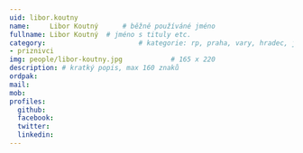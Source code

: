 ```yaml
---
uid: libor.koutny
name:     Libor Koutný  	# běžně používáné jméno
fullname: Libor Koutný 	# jméno s tituly etc.
category:                 		# kategorie: rp, praha, vary, hradec, jmk, senat
- priznivci
img: people/libor-koutny.jpg            # 165 x 220
description: # kratký popis, max 160 znaků
ordpak: 
mail:
mob:
profiles:
  github:
  facebook: 
  twitter:
  linkedin:
---
```

